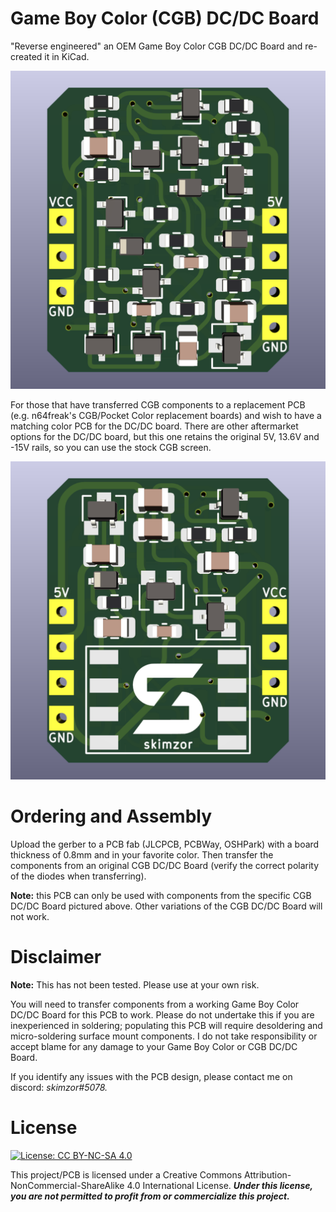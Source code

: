 # Game Boy Color (CGB) DC/DC Board
  
"Reverse engineered" an OEM Game Boy Color CGB DC/DC Board and re-created it in KiCad.

![](images/CGB-DC_front.png)

For those that have transferred CGB components to a replacement PCB (e.g. n64freak's CGB/Pocket Color replacement boards) and wish to have a matching color PCB for the DC/DC board.  There are other aftermarket options for the DC/DC board, but this one retains the original 5V, 13.6V and -15V rails, so you can use the stock CGB screen.

![](images/CGB-DC_back.png)

# Ordering and Assembly

Upload the gerber to a PCB fab (JLCPCB, PCBWay, OSHPark) with a board thickness of 0.8mm and in your favorite color.  Then transfer the components from an original CGB DC/DC Board (verify the correct polarity of the diodes when transferring).  

**Note:** this PCB can only be used with components from the specific CGB DC/DC Board pictured above. Other variations of the CGB DC/DC Board will not work.

# Disclaimer

**Note:** This has not been tested. Please use at your own risk.

You will need to transfer components from a working Game Boy Color DC/DC Board for this PCB to work.  Please do not undertake this if you are inexperienced in soldering; populating this PCB will require desoldering and micro-soldering surface mount components.  I do not take responsibility or accept blame for any damage to your Game Boy Color or CGB DC/DC Board. 

If you identify any issues with the PCB design, please contact me on discord: *skimzor#5078.*

# License

 [![License: CC BY-NC-SA 4.0](https://licensebuttons.net/l/by-nc-sa/4.0/80x15.png)](https://creativecommons.org/licenses/by-nc-sa/4.0/)
 
This project/PCB is licensed under a Creative Commons Attribution-NonCommercial-ShareAlike 4.0 International License. ***Under this license, you are not permitted to profit from or commercialize this project.***
